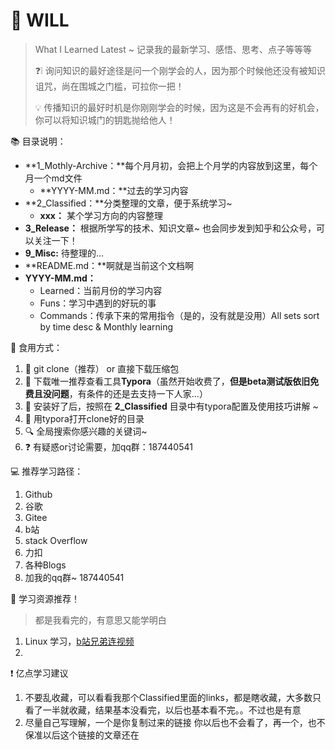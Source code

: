 # :memo: WILL

>  What I Learned Latest  ~  记录我的最新学习、感悟、思考、点子等等等
>
>  :question::grey_exclamation: 询问知识的最好途径是问一个刚学会的人，因为那个时候他还没有被知识诅咒，尚在围城之门槛，可拉你一把！
>	
>  :bulb: 传播知识的最好时机是你刚刚学会的时候，因为这是不会再有的好机会，你可以将知识城门的钥匙抛给他人！



:books: 目录说明：

- **1_Mothly-Archive：**每个月月初，会把上个月学的内容放到这里，每个月一个md文件	
  - **YYYY-MM.md：**过去的学习内容
- **2_Classified：**分类整理的文章，便于系统学习~
  - **xxx：** 某个学习方向的内容整理
- **3_Release：** 根据所学写的技术、知识文章~ 也会同步发到知乎和公众号，可以关注一下！
- **9_Misc:** 待整理的...
- **README.md：**啊就是当前这个文档啊
- **YYYY-MM.md：** 
  - Learned：当前月份的学习内容
  - Funs：学习中遇到的好玩的事
  - Commands：传承下来的常用指令（是的，没有就是没用）All sets sort by time desc  &  Monthly learning




:rice: 食用方式：

1. :link: git clone（推荐） or  直接下载压缩包
2. :eyes: 下载唯一推荐查看工具**Typora**（虽然开始收费了，**但是beta测试版依旧免费且没问题**，有条件的还是去支持一下人家...）
3. :briefcase: 安装好了后，按照在 **2_Classified** 目录中有typora配置及使用技巧讲解 ~
4. :open_book: 用typora打开clone好的目录
5. :mag: 全局搜索你感兴趣的关键词~
6. :question: 有疑惑or讨论需要，加qq群：187440541



:computer: 推荐学习路径：

1. Github
2. 谷歌
3. Gitee
4. b站
5. stack Overflow
6. 力扣
7. 各种Blogs
8. 加我的qq群~ 187440541



:link: 学习资源推荐！

> 都是我看完的，有意思又能学明白

1. Linux 学习，[b站兄弟连视频](https://www.bilibili.com/video/BV1mW411i7Qf?p=105&spm_id_from=333.1007.top_right_bar_window_history.content.click) 
1. 



:exclamation: 亿点学习建议

1. 不要乱收藏，可以看看我那个Classified里面的links，都是瞎收藏，大多数只看了一半就收藏，结果基本没看完，以后也基本看不完。。不过也是有意
2. 尽量自己写理解，一个是你复制过来的链接 你以后也不会看了，再一个，也不保准以后这个链接的文章还在
